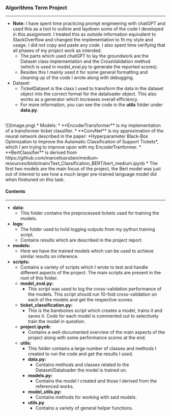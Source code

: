 ### Algorithms Term Project
***
* **Note:** I have spent time practicing prompt engineering with chatGPT and used this as a tool to outline and laydown some of the code I developed in this assignment. I treated this as outside information equivalent to StackOverflow and changed the implementation to fit my style and usage. I did not copy and paste any code. I also spent time verifying that all phases of my project work as intended.
    * The parts which used chatGPT to lay the groundwork are the Dataset class implementation and the CrossValidation method (which is used in model_eval.py to generate the reported scores).
    * Besides this I mainly used it for some general formatting and cleaning up of the code I wrote along with debugging.
* Dataset:
    * TicketDataset is the class I used to transform the data in the dataset object into the correct format for the dataloader object. This also works as a generator which increases overall efficiency.
    * For more information, you can see the code in the **utils** folder under **data.py**.
<br>
![](image.png)
* Models:
    * **EncoderTransformer** is my implementation of a transformer ticket classifier.
    * **ConvNet** is my approximation of the neural network described in the paper: *Hyperparameter Black-Box Optimization to Improve the Automatic Classification of Support Tickets*, which I am trying to improve upon with my EncoderTranformer.
    * **BertClassifier** is derived from https://github.com/marcellusruben/medium-resources/blob/main/Text_Classification_BERT/bert_medium.ipynb
    * The first two models are the main focus of the project, the Bert model was just out of interest to see how a much larger pre-trained language model did when finetuned on this task.

#### Contents
***
* **data:** 
    * This folder contains the preprocessed tickets used for training the models.
* **logs:**
    * The folder used to hold logging outputs from my python training script.
    * Contains results which are described in the project report. 
* **models:**
    * Here we have the trained models which can be used to achieve similar results on inference.
* **scripts:** 
    * Contains a variety of scripts which I wrote to test and handle different aspects of the project. The main scripts are present in the root of this folder. 
    * **model_eval.py:**
        * This script was used to log the cross-validation performance of the models. This script should run 10-fold cross-validation on each of the models and get the respective scores.
    * **ticket_classification.py:**
        * This is the barebones script which creates a model, trains it and saves it. Code for each model is commented out to selectively train the model in question.
    * **project.ipynb:**
        * Contains a well-documented overview of the main aspects of the project along with some performance scores at the end.
    * **utils:**
        * This folder contains a large number of classes and methods I created to run the code and get the results I used. 
        * **data.py:**
            * Contains methods and classes related to the Dataset/Dataloader the model is trained on.
        * **models.py:**
            * Contains the model I created and those I derived from the referenced works.
        * **model_utils.py:**
            * Contains methods for working with said models.
        * **utils.py**
            * Contains a variety of general helper functions.


